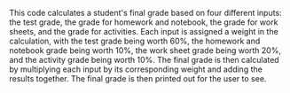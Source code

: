 This code calculates a student's final grade based on four different inputs: the test grade, the grade for homework and notebook, the grade for work sheets, and the grade for activities. Each input is assigned a weight in the calculation, with the test grade being worth 60%, the homework and notebook grade being worth 10%, the work sheet grade being worth 20%, and the activity grade being worth 10%. The final grade is then calculated by multiplying each input by its corresponding weight and adding the results together. The final grade is then printed out for the user to see.